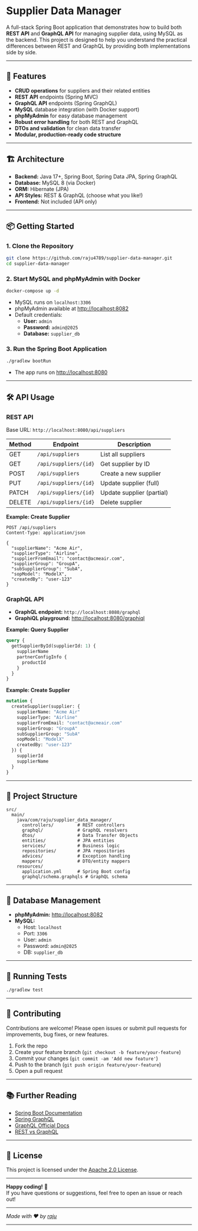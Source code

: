 # Supplier Data Manager

A full-stack Spring Boot application that demonstrates how to build both **REST API** and **GraphQL API** for managing supplier data, using MySQL as the backend. This project is designed to help you understand the practical differences between REST and GraphQL by providing both implementations side by side.

---

## 🚀 Features

- **CRUD operations** for suppliers and their related entities
- **REST API** endpoints (Spring MVC)
- **GraphQL API** endpoints (Spring GraphQL)
- **MySQL** database integration (with Docker support)
- **phpMyAdmin** for easy database management
- **Robust error handling** for both REST and GraphQL
- **DTOs and validation** for clean data transfer
- **Modular, production-ready code structure**

---

## 🏗️ Architecture

- **Backend:** Java 17+, Spring Boot, Spring Data JPA, Spring GraphQL
- **Database:** MySQL 8 (via Docker)
- **ORM:** Hibernate (JPA)
- **API Styles:** REST & GraphQL (choose what you like!)
- **Frontend:** Not included (API only)

---

## 📦 Getting Started

### 1. Clone the Repository

```bash
git clone https://github.com/raju4789/supplier-data-manager.git
cd supplier-data-manager
```

### 2. Start MySQL and phpMyAdmin with Docker

```bash
docker-compose up -d
```

- MySQL runs on `localhost:3306`
- phpMyAdmin available at [http://localhost:8082](http://localhost:8082)
- Default credentials:  
  - **User:** `admin`  
  - **Password:** `admin@2025`  
  - **Database:** `supplier_db`

### 3. Run the Spring Boot Application

```bash
./gradlew bootRun
```

- The app runs on [http://localhost:8080](http://localhost:8080)

---

## 🛠️ API Usage

### REST API

Base URL: `http://localhost:8080/api/suppliers`

| Method | Endpoint                  | Description                |
|--------|---------------------------|----------------------------|
| GET    | `/api/suppliers`          | List all suppliers         |
| GET    | `/api/suppliers/{id}`     | Get supplier by ID         |
| POST   | `/api/suppliers`          | Create a new supplier      |
| PUT    | `/api/suppliers/{id}`     | Update supplier (full)     |
| PATCH  | `/api/suppliers/{id}`     | Update supplier (partial)  |
| DELETE | `/api/suppliers/{id}`     | Delete supplier            |

**Example: Create Supplier**

```http
POST /api/suppliers
Content-Type: application/json

{
  "supplierName": "Acme Air",
  "supplierType": "Airline",
  "supplierFromEmail": "contact@acmeair.com",
  "supplierGroup": "GroupA",
  "subSupplierGroup": "SubA",
  "sopModel": "ModelX",
  "createdBy": "user-123"
}
```

### GraphQL API

- **GraphQL endpoint:** `http://localhost:8080/graphql`
- **GraphiQL playground:** [http://localhost:8080/graphiql](http://localhost:8080/graphiql)

**Example: Query Supplier**

```graphql
query {
  getSupplierById(supplierId: 1) {
    supplierName
    partnerConfigInfo {
      productId
    }
  }
}
```

**Example: Create Supplier**

```graphql
mutation {
  createSupplier(supplier: {
    supplierName: "Acme Air"
    supplierType: "Airline"
    supplierFromEmail: "contact@acmeair.com"
    supplierGroup: "GroupA"
    subSupplierGroup: "SubA"
    sopModel: "ModelX"
    createdBy: "user-123"
  }) {
    supplierId
    supplierName
  }
}
```

---

## 🧩 Project Structure

```
src/
  main/
    java/com/raju/supplier_data_manager/
      controllers/         # REST controllers
      graphql/             # GraphQL resolvers
      dtos/                # Data Transfer Objects
      entities/            # JPA entities
      services/            # Business logic
      repositories/        # JPA repositories
      advices/             # Exception handling
      mappers/             # DTO/entity mappers
    resources/
      application.yml      # Spring Boot config
      graphql/schema.graphqls # GraphQL schema
```

---

## 🐳 Database Management

- **phpMyAdmin:** [http://localhost:8082](http://localhost:8082)
- **MySQL:**  
  - Host: `localhost`  
  - Port: `3306`  
  - User: `admin`  
  - Password: `admin@2025`  
  - DB: `supplier_db`

---

## 🧪 Running Tests

```bash
./gradlew test
```

---

## 🤝 Contributing

Contributions are welcome! Please open issues or submit pull requests for improvements, bug fixes, or new features.

1. Fork the repo
2. Create your feature branch (`git checkout -b feature/your-feature`)
3. Commit your changes (`git commit -am 'Add new feature'`)
4. Push to the branch (`git push origin feature/your-feature`)
5. Open a pull request

---

## 📚 Further Reading

- [Spring Boot Documentation](https://spring.io/projects/spring-boot)
- [Spring GraphQL](https://spring.io/projects/spring-graphql)
- [GraphQL Official Docs](https://graphql.org/learn/)
- [REST vs GraphQL](https://www.howtographql.com/basics/1-graphql-is-the-better-rest/)

---

## 📄 License

This project is licensed under the [Apache 2.0 License](LICENSE).

---

**Happy coding!** 🚀  
If you have questions or suggestions, feel free to open an issue or reach out!

---

*Made with ❤️ by [raju](https://www.linkedin.com/in/raju-m-l-n/)*

---

